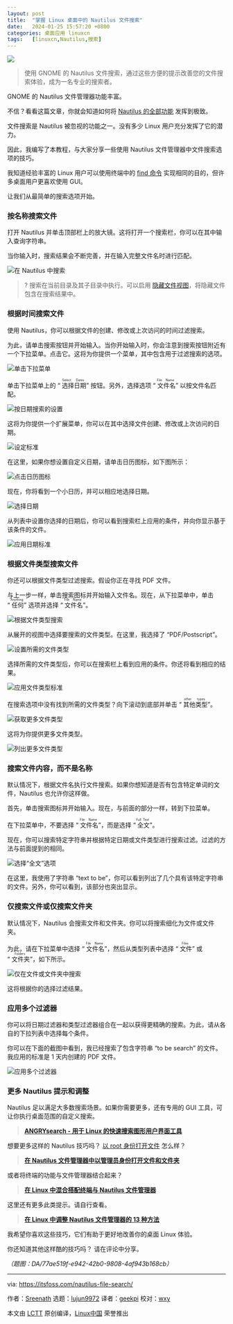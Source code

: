 ```yaml
---
layout: post
title:	"掌握 Linux 桌面中的 Nautilus 文件搜索"
date:	2024-01-25 15:57:20 +0800 
categories:	桌面应用 linuxcn 
tags:	[linuxcn,Nautilus,搜索]
---
```



![](/Asserts/Images/album/202401/25/155635ocrk3q8dgg3rkkgh.jpg)



> 
> 使用 GNOME 的 Nautilus 文件搜索，通过这些方便的提示改善您的文件搜索体验，成为一名专业的搜索者。
> 
> 
> 


GNOME 的 Nautilus 文件管理器功能丰富。


不信？看看这篇文章，你就会知道如何将 [Nautilus 的全部功能](https://itsfoss.com/nautilus-tips-tweaks/) 发挥到极致。


文件搜索是 Nautilus 被忽视的功能之一。没有多少 Linux 用户充分发挥了它的潜力。


因此，我编写了本教程，与大家分享一些使用 Nautilus 文件管理器中文件搜索选项的技巧。


我知道经验丰富的 Linux 用户可以使用终端中的 [find 命令](https://linuxhandbook.com/find-command-examples/?ref=itsfoss.com) 实现相同的目的，但许多桌面用户更喜欢使用 GUI。


让我们从最简单的搜索选项开始。


### 按名称搜索文件


打开 Nautilus 并单击顶部栏上的放大镜。这将打开一个搜索栏，你可以在其中输入查询字符串。


当你输入时，搜索结果会不断完善，并在输入完整文件名时进行匹配。


![在 Nautilus 中搜索](/Asserts/Images/album/202401/25/155721f0v139r2ff974msu.png)



> 
> ? 搜索在当前目录及其子目录中执行。可以启用 [隐藏文件视图](https://itsfoss.com/show-hidden-files-linux/)，将隐藏文件包含在搜索结果中。
> 
> 
> 


### 根据时间搜索文件


使用 Nautilus，你可以根据文件的创建、修改或上次访问的时间过滤搜索。


为此，请单击搜索按钮并开始输入。当你开始输入时，你会注意到搜索按钮附近有一个下拉菜单。点击它。这将为你提供一个菜单，其中包含用于过滤搜索的选项。


![单击下拉菜单](/Asserts/Images/album/202401/25/155721jynypyzp7hu5hhi5.png)


单击下拉菜单上的 “<ruby> 选择日期 <rt>  Select Dates </rt></ruby>” 按钮。另外，选择选项 “<ruby> 文件名 <rt>  File Name </rt></ruby>” 以按文件名匹配。


![按日期搜索的设置](/Asserts/Images/album/202401/25/155721u8jbjba82kpeeass.png)


这将为你提供一个扩展菜单，你可以在其中选择文件创建、修改或上次访问的日期。


![设定标准](/Asserts/Images/album/202401/25/155722o819iqan3ony39yn.png)


在这里，如果你想设置自定义日期，请单击日历图标，如下图所示：


![点击日历图标](/Asserts/Images/album/202401/25/155722r2zohw8ki0wx1fkf.png)


现在，你将看到一个小日历，并可以相应地选择日期。


![选择日期](/Asserts/Images/album/202401/25/155723ytnk0d2fkykfn8nt.png)


从列表中设置你选择的日期后，你可以看到搜索栏上应用的条件，并向你显示基于该条件的文件。


![应用日期标准](/Asserts/Images/album/202401/25/155723dngghh91gj9ecca3.png)


### 根据文件类型搜索文件


你还可以根据文件类型过滤搜索。假设你正在寻找 PDF 文件。


与上一步一样，单击搜索图标并开始输入文件名。现在，从下拉菜单中，单击 “<ruby> 任何 <rt>  Anything </rt></ruby>” 选项并选择 “<ruby> 文件名 <rt>  File Name </rt></ruby>”。


![根据文件类型搜索](/Asserts/Images/album/202401/25/155724oufguvk0dozvpr54.png)


从展开的视图中选择要搜索的文件类型。在这里，我选择了 “PDF/Postscript”。


![设置所需的文件类型](/Asserts/Images/album/202401/25/155724lme22ycoy26gijgy.png)


选择所需的文件类型后，你可以在搜索栏上看到应用的条件。你还将看到相应的结果。


![应用文件类型标准](/Asserts/Images/album/202401/25/155724yhg0eotiphhg09y9.png)


在搜索选项中没有找到所需的文件类型？向下滚动到底部并单击 “<ruby> 其他类型 <rt>  other types </rt></ruby>”。


![获取更多文件类型](/Asserts/Images/album/202401/25/155725u97u681pi8s9i949.png)


这将为你提供更多文件类型。


![列出更多文件类型](/Asserts/Images/album/202401/25/155725dkx1xnm273nm3a9i.png)


### 搜索文件内容，而不是名称


默认情况下，根据文件名执行文件搜索。如果你想知道是否有包含特定单词的文件，Nautilus 也允许你这样做。


首先，单击搜索图标并开始输入。现在，与前面的部分一样，转到下拉菜单。


在下拉菜单中，不要选择 “<ruby> 文件名 <rt>  File Name </rt></ruby>”，而是选择 “<ruby> 全文 <rt>  Full Text </rt></ruby>”。


现在，你可以搜索特定字符串并根据特定日期或文件类型进行搜索过滤。过滤的方法与前面提到的相同。


![选择“全文”选项](/Asserts/Images/album/202401/25/155726whhz6zhf6k86pgbf.png)


在这里，我使用了字符串 “text to be”，你可以看到列出了几个具有该特定字符串的文件。另外，你可以看到，该部分也突出显示。


### 仅搜索文件或仅搜索文件夹


默认情况下，Nautilus 会搜索文件和文件夹。你可以将搜索细化为文件或文件夹。


为此，请在下拉菜单中选择 “<ruby> 文件名 <rt>  File Name </rt></ruby>”，然后从类型列表中选择 “<ruby> 文件 <rt>  Files </rt></ruby>” 或 “<ruby> 文件夹 <rt>  Folders </rt></ruby>”，如下所示。


![仅在文件或文件夹中搜索](/Asserts/Images/album/202401/25/155726xuc32y3jk3y3wwy2.png)


这将根据你的选择过滤结果。


### 应用多个过滤器


你可以将日期过滤器和类型过滤器组合在一起以获得更精确的搜索。为此，请从各自的下拉列表中选择每个条件。


你可以在下面的截图中看到，我已经搜索了包含字符串 “to be search” 的文件。我应用的标准是 1 天内创建的 PDF 文件。


![应用多个过滤器](/Asserts/Images/album/202401/25/155726mltzllhsszdkshid.png)


### 更多 Nautilus 提示和调整


Nautilus 足以满足大多数搜索场景。如果你需要更多，还有专用的 GUI 工具，可让你执行桌面范围的自定义搜索。



> 
> **[ANGRYsearch - 用于 Linux 的快速搜索图形用户界面工具](https://itsfoss.com/angrysearch/)**
> 
> 
> 


想要更多这样的 Nautilus 技巧吗？ [以 root 身份打开文件](https://itsfoss.com/open-nautilus-as-administrator/) 怎么样？



> 
> **[在 Nautilus 文件管理器中以管理员身份打开文件和文件夹](https://itsfoss.com/open-nautilus-as-administrator/)**
> 
> 
> 


或者将终端的功能与文件管理器结合起来？



> 
> **[在 Linux 中混合搭配终端与 Nautilus 文件管理器](https://itsfoss.com/terminal-nautilus-combination/)**
> 
> 
> 


这里还有更多此类提示。请自行查看。



> 
> **[在 Linux 中调整 Nautilus 文件管理器的 13 种方法](https://itsfoss.com/nautilus-tips-tweaks/)**
> 
> 
> 


我希望你喜欢这些技巧，它们有助于更好地改善你的桌面 Linux 体验。


你还知道其他这样酷的技巧吗？ 请在评论中分享。


*（题图：DA/77ae519f-e942-42b0-9808-4af943b168cb）*




---


via: <https://itsfoss.com/nautilus-file-search/>


作者：[Sreenath](https://itsfoss.com/author/sreenath/) 选题：[lujun9972](https://github.com/lujun9972) 译者：[geekpi](https://github.com/geekpi) 校对：[wxy](https://github.com/wxy)


本文由 [LCTT](https://github.com/LCTT/TranslateProject) 原创编译，[Linux中国](https://linux.cn/) 荣誉推出
